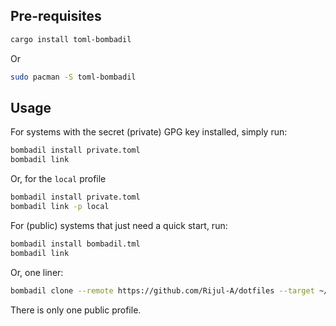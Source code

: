 ## Pre-requisites
```bash
cargo install toml-bombadil
```
Or
```bash
sudo pacman -S toml-bombadil
``` 

## Usage
For systems with the secret (private) GPG key installed, simply run:
```bash
bombadil install private.toml
bombadil link
```
Or, for the `local` profile
```bash
bombadil install private.toml
bombadil link -p local
```

For (public) systems that just need a quick start, run:
```bash
bombadil install bombadil.tml
bombadil link
```
Or, one liner:
```bash
bombadil clone --remote https://github.com/Rijul-A/dotfiles --target ~/Desktop/dotfiles
```
There is only one public profile.